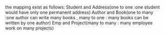 the mapping exist as follows:
Student and Address(one to one :one student would have only one permanent address)
Author and Book(one to many :one author can write many books , many to one : many books can be written by one author)
Emp and Project(many to many : many employee work on many projects)
